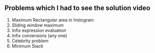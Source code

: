 ## Problems which I had to see the solution video 

1. Maximum Rectangular area in histogram 
2. Sliding window maximum 
3. Infix expression evaluation 
4. Infix conversions (any one) 
5. Celebrity problem 
6. Minimum Stack
